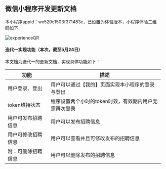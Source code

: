 ## 微信小程序开发更新文档

本小程序appid：wx520c1503f371483c，已设置为体验版本，小程序体验二维码如下

![experienceQR](https://user-images.githubusercontent.com/80507715/169939454-2aa5276c-0cb3-4f6e-acb7-0b0202cbb63b.jpg)

#### 迭代一实现功能（本次，截至5月24日）

本文档为迭代一的更新文档，实现具体功能如下：

| 功能               | 描述                                                  |
| ------------------ | ----------------------------------------------------- |
| 用户登录、登出     | 用户可以通过【我的】页面实现本小程序的登录与登出      |
| token维持状态      | 程序设置两个小时的token时效，有效期内用户无需再次登录 |
| 用户可发布招聘信息 | 用户可以发布招聘信息                                  |
| 用户可修改招聘信息 | 用户可以查看并且可修改发布的招聘信息                  |
| 附：可删除招聘信息 | 用户可以删除发布的招聘信息                            |

